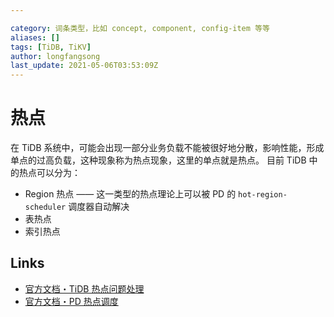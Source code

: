```yaml
---

category: 词条类型，比如 concept, component, config-item 等等
aliases: []
tags: [TiDB, TiKV]
author: longfangsong
last_update: 2021-05-06T03:53:09Z
---
```


# 热点

在 TiDB 系统中，可能会出现一部分业务负载不能被很好地分散，影响性能，形成单点的过高负载，这种现象称为热点现象，这里的单点就是热点。
目前 TiDB 中的热点可以分为：
- Region 热点 —— 这一类型的热点理论上可以被 PD 的 `hot-region-scheduler` 调度器自动解决
- 表热点
- 索引热点

## Links
- [官方文档・TiDB 热点问题处理](https://docs.pingcap.com/zh/tidb/stable/troubleshoot-hot-spot-issues)
- [官方文档・PD 热点调度](https://docs.pingcap.com/zh/tidb/stable/pd-scheduling-best-practices#%E7%83%AD%E7%82%B9%E8%B0%83%E5%BA%A6)
